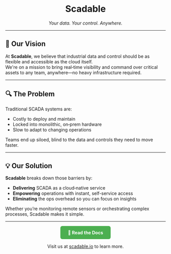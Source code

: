 <h1 align="center">Scadable</h1>
<p align="center"><em>Your data. Your control. Anywhere.</em></p>

---

## 🌟 Our Vision

At **Scadable**, we believe that industrial data and control should be as flexible and accessible as the cloud itself.  
We're on a mission to bring real‐time visibility and command over critical assets to any team, anywhere—no heavy infrastructure required.

---

## 🔍 The Problem

Traditional SCADA systems are:

- Costly to deploy and maintain  
- Locked into monolithic, on‐prem hardware  
- Slow to adapt to changing operations  

Teams end up siloed, blind to the data and controls they need to move faster.

---

## 💡 Our Solution

**Scadable** breaks down those barriers by:

- **Delivering** SCADA as a cloud‐native service  
- **Empowering** operations with instant, self-service access  
- **Eliminating** the ops overhead so you can focus on insights  

Whether you’re monitoring remote sensors or orchestrating complex processes, Scadable makes it simple.

---
<p align="center">
  <a href="https://docs.scadable.io" align="center" style="display:inline-block;padding:12px 24px;background-color:#4CAF50;color:white;border-radius:6px;text-decoration:none;font-weight:bold;">
    📖 Read the Docs
  </a>
</p>

<p align="center">
  Visit us at <a href="https://scadable.io">scadable.io</a> to learn more.
</p>
